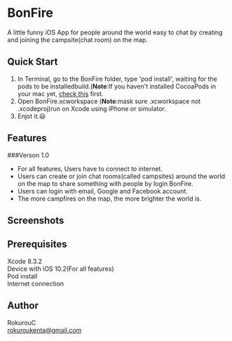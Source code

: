 # BonFire

A little funny iOS App for people around the world easy to chat by creating and joining the campsite(chat room) on the map.
## Quick Start
1. In Terminal, go to the BonFire folder, type 'pod install', waiting for the pods to be installedbuild.(**Note**:If you haven't installed CocoaPods in your mac yet, [check this](https://guides.cocoapods.org/using/getting-started.html) first.
2. Open BonFire.xcworkspace (**Note**:mask sure .xcworkspace not .xcodeproj)run on Xcode using iPhone or simulator.
3. Enjot it.😃


## Features
###Verson 1.0
* For all features, Users have to connect to internet.
* Users can create or join chat rooms(called campsites) around the world on the map to share something with people by login BonFire.  
* Users can login with email, Google and Facebook account.
* The more campfires on the map, the more brighter the world is.

## Screenshots

## Prerequisites

Xcode 8.3.2  
Device with iOS 10.2(For all features)  
Pod install  
Internet connection


## Author
RokurouC  
<rokuroukenta@gmail.com>